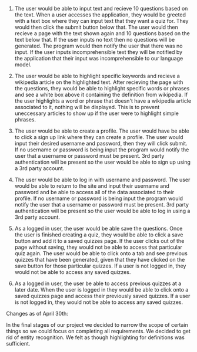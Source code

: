 1. The user would be able to input text and recieve 10 questions based on the text.
     When a user accesses the application, they would be greeted with a text box where they can input text that they want a quiz for. They would then click the submit button below that. The user would then recieve a page with the text shown again and 10 questions based on the text below that. If the user inputs no text then no questions will be generated. The program would then notify the user that there was no input. If the user inputs incomprehensible text they will be notified by the application that their input was incomprehensible to our language model.
     
2. The user would be able to highlight specific keywords and recieve a wikipedia article on the highlighted text.
    After recieving the page with the questions, they would be able to highlight specific words or phrases and see a white box above it containing the definition from wikipedia. If the user highlights a word or phrase that doesn't have a wikipedia article associated to it, nothing will be displayed. This is to prevent uneccessary articles to show up if the user were to highlight simple phrases.
    
3. The user would be able to create a profile.
    The user would have be able to click a sign up link where they can create a profile. The user would input their desired username and password, then they will click submit. If no username or password is being input the program would notify the user that a username or password must be present. 3rd party authentication will be present so the user would be able to sign up using a 3rd party account.
    
4. The user would be able to log in with username and password.
    The user would be able to return to the site and input their username and password and be able to access all of the data associated to their profile. If no username or password is being input the program would notify the user that a username or password must be present. 3rd party authentication will be present so the user would be able to log in using a 3rd party account.
    
5. As a logged in user, the user would be able save the questions.
    Once the user is finished creating a quiz, they would be able to click a save button and add it to a saved quizzes page. If the user clicks out of the page without saving, they would not be able to access that particular quiz again. The user would be able to click onto a tab and see previous quizzes that have been generated, given that they have clicked on the save button for those particular quizzes. If a user is not logged in, they would not be able to access any saved quizzes.
    
6. As a logged in user, the user be able to access previous quizzes at a later date.
    When the user is logged in they would be able to click onto a saved quizzes page and access their previously saved quizzes. If a user is not logged in, they would not be able to access any saved quizzes.

Changes as of April 30th: 

In the final stages of our project we decided to narrow the scope of certain things so we could focus on completing all requirements.
We decided to get rid of entity recognition. We felt as though highlighting for definitions was sufficient. 

